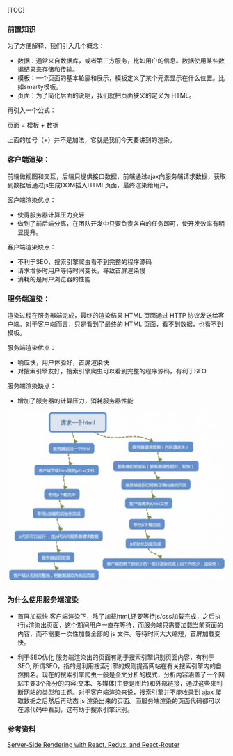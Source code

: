 [TOC]
### 前置知识
为了方便解释，我们引入几个概念：
- 数据：通常来自数据库，或者第三方服务，比如用户的信息。数据使用某些数据结果来存储和传输。
- 模板：一个页面的基本轮廓和展示，模板定义了某个元素显示在什么位置。比如smarty模板。
- 页面：为了简化后面的说明，我们就把页面狭义的定义为 HTML。

再引入一个公式：

页面 = 模板 + 数据

上面的加号（+）并不是加法，它就是我们今天要讲到的渲染。
### 客户端渲染：
前端做视图和交互，后端只提供接口数据，前端通过ajax向服务端请求数据，获取到数据后通过js生成DOM插入HTML页面，最终渲染给用户。

客户端渲染优点：
- 使得服务器计算压力变轻
- 做到了前后端分离，在团队开发中只要负责各自的任务即可，使开发效率有明显提升。

客户端渲染缺点：
- 不利于SEO、搜索引擎爬虫看不到完整的程序源码
- 请求增多时用户等待时间变长，导致首屏渲染慢
- 消耗的是用户浏览器的性能


### 服务端渲染：
渲染过程在服务器端完成，最终的渲染结果 HTML 页面通过 HTTP 协议发送给客户端。对于客户端而言，只是看到了最终的 HTML 页面，看不到数据，也看不到模板。

服务端渲染优点：

- 响应快，用户体验好，首屏渲染快
- 对搜索引擎友好，搜索引擎爬虫可以看到完整的程序源码，有利于SEO

服务端渲染缺点：
- 增加了服务器的计算压力，消耗服务器性能

![](./images/20.png)

### 为什么使用服务端渲染

- 首屏加载快
客户端渲染下，除了加载html,还要等待js/css加载完成，之后执行js渲染出页面，这个期间用户一直在等待，而服务端只需要加载当前页面的内容，而不需要一次性加载全部的 js 文件。等待时间大大缩短，首屏加载变快。

- 利于SEO优化
服务端渲染出的页面有助于搜索引擎识别页面内容，有利于SEO, 所谓SEO，指的是利用搜索引擎的规则提高网站在有关搜索引擎内的自然排名。现在的搜索引擎爬虫一般是全文分析的模式，分析内容涵盖了一个网站主要3个部分的内容:文本、多媒体(主要是图片)和外部链接，通过这些来判断网站的类型和主题。对于客户端渲染来说，搜索引擎并不能收录到 ajax 爬取数据之后然后再动态 js 渲染出来的页面。而服务端渲染的页面代码都可以在源代码中看到，这有助于搜索引擎识别。

### 参考资料
[Server-Side Rendering with React, Redux, and React-Router](https://itnext.io/server-side-rendering-with-react-redux-and-react-router-fa5b67d4965e)